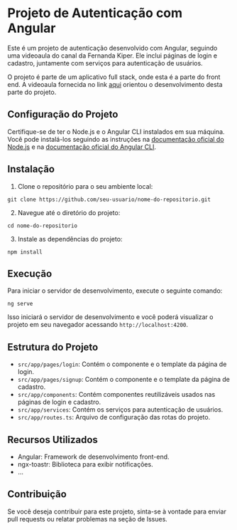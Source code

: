# Projeto de Autenticação com Angular

Este é um projeto de autenticação desenvolvido com Angular, seguindo uma videoaula do canal da Fernanda Kiper. Ele inclui páginas de login e cadastro, juntamente com serviços para autenticação de usuários.

O projeto é parte de um aplicativo full stack, onde esta é a parte do front end. A videoaula fornecida no link [aqui](https://www.youtube.com/watch?v=6qbuuPM_de4&t=3s) orientou o desenvolvimento desta parte do projeto.

## Configuração do Projeto

Certifique-se de ter o Node.js e o Angular CLI instalados em sua máquina. Você pode instalá-los seguindo as instruções na [documentação oficial do Node.js](https://nodejs.org/) e na [documentação oficial do Angular CLI](https://angular.io/guide/setup-local).

## Instalação

1. Clone o repositório para o seu ambiente local:

```
git clone https://github.com/seu-usuario/nome-do-repositorio.git
```

2. Navegue até o diretório do projeto:

```
cd nome-do-repositorio
```

3. Instale as dependências do projeto:

```
npm install
```

## Execução

Para iniciar o servidor de desenvolvimento, execute o seguinte comando:

```
ng serve
```

Isso iniciará o servidor de desenvolvimento e você poderá visualizar o projeto em seu navegador acessando `http://localhost:4200`.

## Estrutura do Projeto

- `src/app/pages/login`: Contém o componente e o template da página de login.
- `src/app/pages/signup`: Contém o componente e o template da página de cadastro.
- `src/app/components`: Contém componentes reutilizáveis usados nas páginas de login e cadastro.
- `src/app/services`: Contém os serviços para autenticação de usuários.
- `src/app/routes.ts`: Arquivo de configuração das rotas do projeto.

## Recursos Utilizados

- Angular: Framework de desenvolvimento front-end.
- ngx-toastr: Biblioteca para exibir notificações.
- ...

## Contribuição

Se você deseja contribuir para este projeto, sinta-se à vontade para enviar pull requests ou relatar problemas na seção de Issues.